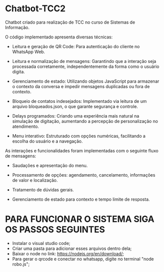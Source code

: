 # Chatbot-TCC2
Chatbot criado para realização de TCC no curso de Sistemas de Informação.

O código implementado apresenta diversas técnicas:

- Leitura e geração de QR Code: Para autenticação do cliente no WhatsApp Web.

- Leitura e normalização de mensagens: Garantindo que a interação seja processada corretamente, independentemente da forma como o usuário digita.

- Gerenciamento de estado: Utilizando objetos JavaScript para armazenar o contexto da conversa e impedir mensagens duplicadas ou fora de contexto.

- Bloqueio de contatos indesejados: Implementado via leitura de um arquivo bloqueados.json, o que garante segurança e controle.

- Delays programados: Criando uma experiência mais natural na simulação de digitação, aumentando a percepção de personalização no atendimento.

- Menu interativo: Estruturado com opções numéricas, facilitando a escolha do usuário e a navegação.


As interações e funcionalidades foram implementadas com o seguinte fluxo de mensagens:

- Saudações e apresentação do menu.

- Processamento de opções: agendamento, cancelamento, informações de valor e localização.

- Tratamento de dúvidas gerais.

- Gerenciamento de estado para contexto e tempo limite de resposta.


# PARA FUNCIONAR O SISTEMA SIGA OS PASSOS SEGUINTES

- Instalar o visual studio code;
- Criar uma pasta para adicionar esses arquivos dentro dela;
- Baixar o node no link: https://nodejs.org/en/download/;
- Para gerar o qrcode e conectar no whatsapp, digite no terminal "node robo.js";
